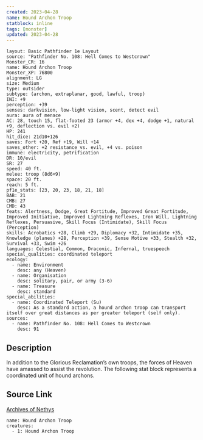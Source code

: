 ```yaml
---
created: 2023-04-28
name: Hound Archon Troop
statblock: inline
tags: [monster]
updated: 2023-04-28
---
```

```statblock
layout: Basic Pathfinder 1e Layout
source: "Pathfinder No. 108: Hell Comes to Westcrown"
Monster_CR: 16
name: Hound Archon Troop
Monster_XP: 76800
alignment: LG
size: Medium
type: outsider
subtype: (archon, extraplanar, good, lawful, troop)
INI: +9
perception: +39
senses: darkvision, low-light vision, scent, detect evil
aura: aura of menace
AC: 28, touch 15, flat-footed 23 (armor +4, dex +4, dodge +1, natural +9, deflection vs. evil +2)
HP: 241
hit_dice: 21d10+126
saves: Fort +20, Ref +19, Will +14
saves_other: +2 resistance vs. evil, +4 vs. poison
immune: electricity, petrification
DR: 10/evil
SR: 27
speed: 40 ft.
melee: troop (8d6+9)
space: 20 ft.
reach: 5 ft.
pf1e_stats: [23, 20, 23, 18, 21, 18]
BAB: 21
CMB: 27
CMD: 43
feats: Alertness, Dodge, Great Fortitude, Improved Great Fortitude, Improved Initiative, Improved Lightning Reflexes, Iron Will, Lightning Reflexes, Persuasive, Skill Focus (Intimidate), Skill Focus (Perception)
skills: Acrobatics +28, Climb +29, Diplomacy +32, Intimidate +35, Knowledge (planes) +28, Perception +39, Sense Motive +33, Stealth +32, Survival +33, Swim +26
languages: Celestial, Common, Draconic, Infernal, truespeech
special_qualities: coordinated teleport
ecology:
  - name: Environment
    desc: any (Heaven)
  - name: Organisation
    desc: solitary, pair, or army (3-6)
  - name: Treasure
    desc: standard
special_abilities:
  - name: Coordinated Teleport (Su)
    desc: As a standard action, a hound archon troop can transport itself over great distances as per greater teleport (self only).
sources:
  - name: Pathfinder No. 108: Hell Comes to Westcrown
    desc: 91
```
## Description
In addition to the Glorious Reclamation’s own troops, the forces of Heaven have amassed to assist the revolution. The following stat block represents a coordinated unit of hound archons.
## Source Link
[Archives of Nethys](https://aonprd.com/MonsterDisplay.aspx?ItemName=Hound%20Archon%20Troop)
```encounter-table
name: Hound Archon Troop
creatures:
  - 1: Hound Archon Troop
```
